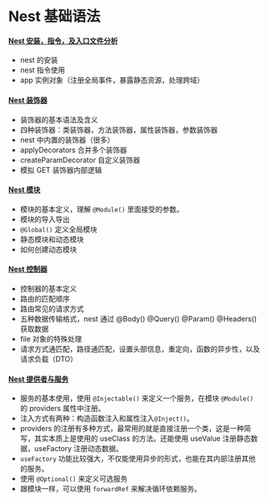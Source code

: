 # Nest 基础语法

#### [Nest 安装，指令，及入口文件分析](https://juejin.cn/post/7363836438935011363)

- nest 的安装
- nest 指令使用
- app 实例对象（注册全局事件，暴露静态资源，处理跨域）

#### [Nest 装饰器](https://juejin.cn/post/7364051847177289728)

- 装饰器的基本语法及含义
- 四种装饰器：类装饰器，方法装饰器，属性装饰器，参数装饰器
- nest 中内置的装饰器（很多）
- applyDecorators 合并多个装饰器
- createParamDecorator 自定义装饰器
- 模拟 GET 装饰器内部逻辑

#### [Nest 模块](https://juejin.cn/post/7364785558802350090)

- 模块的基本定义，理解 `@Module()` 里面接受的参数。
- 模块的导入导出
- `@Global()` 定义全局模块
- 静态模块和动态模块
- 如何创建动态模块

#### [Nest 控制器](https://juejin.cn/post/7370170468781277199)

- 控制器的基本定义
- 路由的匹配顺序
- 路由常见的请求方式
- 五种数据传输格式，nest 通过 @Body() @Query() @Param() @Headers() 获取数据
- file 对象的特殊处理
- 请求方式通匹配，路径通匹配，设置头部信息，重定向，函数的异步性，以及请求负载（DTO）

#### [Nest 提供者与服务](https://juejin.cn/post/7374677514537254939)

- 服务的基本使用，使用 `@Injectable()` 来定义一个服务，在模块 `@Module()` 的 providers 属性中注册。
- 注入方式有两种：构造函数注入和属性注入`@Inject()`。
- providers 的注册有多种方式，最常用的就是直接注册一个类，这是一种简写，其实本质上是使用的 useClass 的方法。还能使用 useValue 注册静态数据，useFactory 注册动态数据。
- `useFactory` 功能比较强大，不仅能使用异步的形式，也能在其内部注册其他的服务。
- 使用 `@Optional()` 来定义可选服务
- 跟模块一样，可以使用 `forwardRef` 来解决循环依赖服务。
